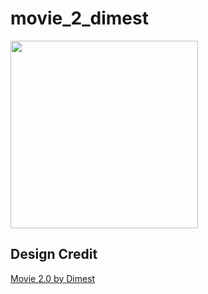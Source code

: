 # movie_2_dimest

<img src="https://raw.githubusercontent.com/watery-desert/assets/main/movie_2_dimest/screen_recording.gif"  width="300"/>

## **Design Credit**

[Movie 2.0 by Dimest](https://dribbble.com/shots/8257559-Movie-2-0)
